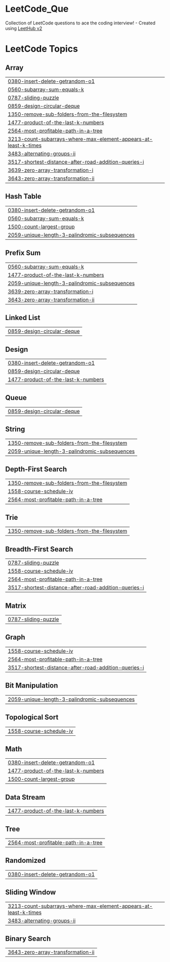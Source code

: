 # LeetCode_Que
Collection of LeetCode questions to ace the coding interview! - Created using [LeetHub v2](https://github.com/arunbhardwaj/LeetHub-2.0)

<!---LeetCode Topics Start-->
# LeetCode Topics
## Array
|  |
| ------- |
| [0380-insert-delete-getrandom-o1](https://github.com/spranjal3301/LeetCode_Que/tree/master/0380-insert-delete-getrandom-o1) |
| [0560-subarray-sum-equals-k](https://github.com/spranjal3301/LeetCode_Que/tree/master/0560-subarray-sum-equals-k) |
| [0787-sliding-puzzle](https://github.com/spranjal3301/LeetCode_Que/tree/master/0787-sliding-puzzle) |
| [0859-design-circular-deque](https://github.com/spranjal3301/LeetCode_Que/tree/master/0859-design-circular-deque) |
| [1350-remove-sub-folders-from-the-filesystem](https://github.com/spranjal3301/LeetCode_Que/tree/master/1350-remove-sub-folders-from-the-filesystem) |
| [1477-product-of-the-last-k-numbers](https://github.com/spranjal3301/LeetCode_Que/tree/master/1477-product-of-the-last-k-numbers) |
| [2564-most-profitable-path-in-a-tree](https://github.com/spranjal3301/LeetCode_Que/tree/master/2564-most-profitable-path-in-a-tree) |
| [3213-count-subarrays-where-max-element-appears-at-least-k-times](https://github.com/spranjal3301/LeetCode_Que/tree/master/3213-count-subarrays-where-max-element-appears-at-least-k-times) |
| [3483-alternating-groups-ii](https://github.com/spranjal3301/LeetCode_Que/tree/master/3483-alternating-groups-ii) |
| [3517-shortest-distance-after-road-addition-queries-i](https://github.com/spranjal3301/LeetCode_Que/tree/master/3517-shortest-distance-after-road-addition-queries-i) |
| [3639-zero-array-transformation-i](https://github.com/spranjal3301/LeetCode_Que/tree/master/3639-zero-array-transformation-i) |
| [3643-zero-array-transformation-ii](https://github.com/spranjal3301/LeetCode_Que/tree/master/3643-zero-array-transformation-ii) |
## Hash Table
|  |
| ------- |
| [0380-insert-delete-getrandom-o1](https://github.com/spranjal3301/LeetCode_Que/tree/master/0380-insert-delete-getrandom-o1) |
| [0560-subarray-sum-equals-k](https://github.com/spranjal3301/LeetCode_Que/tree/master/0560-subarray-sum-equals-k) |
| [1500-count-largest-group](https://github.com/spranjal3301/LeetCode_Que/tree/master/1500-count-largest-group) |
| [2059-unique-length-3-palindromic-subsequences](https://github.com/spranjal3301/LeetCode_Que/tree/master/2059-unique-length-3-palindromic-subsequences) |
## Prefix Sum
|  |
| ------- |
| [0560-subarray-sum-equals-k](https://github.com/spranjal3301/LeetCode_Que/tree/master/0560-subarray-sum-equals-k) |
| [1477-product-of-the-last-k-numbers](https://github.com/spranjal3301/LeetCode_Que/tree/master/1477-product-of-the-last-k-numbers) |
| [2059-unique-length-3-palindromic-subsequences](https://github.com/spranjal3301/LeetCode_Que/tree/master/2059-unique-length-3-palindromic-subsequences) |
| [3639-zero-array-transformation-i](https://github.com/spranjal3301/LeetCode_Que/tree/master/3639-zero-array-transformation-i) |
| [3643-zero-array-transformation-ii](https://github.com/spranjal3301/LeetCode_Que/tree/master/3643-zero-array-transformation-ii) |
## Linked List
|  |
| ------- |
| [0859-design-circular-deque](https://github.com/spranjal3301/LeetCode_Que/tree/master/0859-design-circular-deque) |
## Design
|  |
| ------- |
| [0380-insert-delete-getrandom-o1](https://github.com/spranjal3301/LeetCode_Que/tree/master/0380-insert-delete-getrandom-o1) |
| [0859-design-circular-deque](https://github.com/spranjal3301/LeetCode_Que/tree/master/0859-design-circular-deque) |
| [1477-product-of-the-last-k-numbers](https://github.com/spranjal3301/LeetCode_Que/tree/master/1477-product-of-the-last-k-numbers) |
## Queue
|  |
| ------- |
| [0859-design-circular-deque](https://github.com/spranjal3301/LeetCode_Que/tree/master/0859-design-circular-deque) |
## String
|  |
| ------- |
| [1350-remove-sub-folders-from-the-filesystem](https://github.com/spranjal3301/LeetCode_Que/tree/master/1350-remove-sub-folders-from-the-filesystem) |
| [2059-unique-length-3-palindromic-subsequences](https://github.com/spranjal3301/LeetCode_Que/tree/master/2059-unique-length-3-palindromic-subsequences) |
## Depth-First Search
|  |
| ------- |
| [1350-remove-sub-folders-from-the-filesystem](https://github.com/spranjal3301/LeetCode_Que/tree/master/1350-remove-sub-folders-from-the-filesystem) |
| [1558-course-schedule-iv](https://github.com/spranjal3301/LeetCode_Que/tree/master/1558-course-schedule-iv) |
| [2564-most-profitable-path-in-a-tree](https://github.com/spranjal3301/LeetCode_Que/tree/master/2564-most-profitable-path-in-a-tree) |
## Trie
|  |
| ------- |
| [1350-remove-sub-folders-from-the-filesystem](https://github.com/spranjal3301/LeetCode_Que/tree/master/1350-remove-sub-folders-from-the-filesystem) |
## Breadth-First Search
|  |
| ------- |
| [0787-sliding-puzzle](https://github.com/spranjal3301/LeetCode_Que/tree/master/0787-sliding-puzzle) |
| [1558-course-schedule-iv](https://github.com/spranjal3301/LeetCode_Que/tree/master/1558-course-schedule-iv) |
| [2564-most-profitable-path-in-a-tree](https://github.com/spranjal3301/LeetCode_Que/tree/master/2564-most-profitable-path-in-a-tree) |
| [3517-shortest-distance-after-road-addition-queries-i](https://github.com/spranjal3301/LeetCode_Que/tree/master/3517-shortest-distance-after-road-addition-queries-i) |
## Matrix
|  |
| ------- |
| [0787-sliding-puzzle](https://github.com/spranjal3301/LeetCode_Que/tree/master/0787-sliding-puzzle) |
## Graph
|  |
| ------- |
| [1558-course-schedule-iv](https://github.com/spranjal3301/LeetCode_Que/tree/master/1558-course-schedule-iv) |
| [2564-most-profitable-path-in-a-tree](https://github.com/spranjal3301/LeetCode_Que/tree/master/2564-most-profitable-path-in-a-tree) |
| [3517-shortest-distance-after-road-addition-queries-i](https://github.com/spranjal3301/LeetCode_Que/tree/master/3517-shortest-distance-after-road-addition-queries-i) |
## Bit Manipulation
|  |
| ------- |
| [2059-unique-length-3-palindromic-subsequences](https://github.com/spranjal3301/LeetCode_Que/tree/master/2059-unique-length-3-palindromic-subsequences) |
## Topological Sort
|  |
| ------- |
| [1558-course-schedule-iv](https://github.com/spranjal3301/LeetCode_Que/tree/master/1558-course-schedule-iv) |
## Math
|  |
| ------- |
| [0380-insert-delete-getrandom-o1](https://github.com/spranjal3301/LeetCode_Que/tree/master/0380-insert-delete-getrandom-o1) |
| [1477-product-of-the-last-k-numbers](https://github.com/spranjal3301/LeetCode_Que/tree/master/1477-product-of-the-last-k-numbers) |
| [1500-count-largest-group](https://github.com/spranjal3301/LeetCode_Que/tree/master/1500-count-largest-group) |
## Data Stream
|  |
| ------- |
| [1477-product-of-the-last-k-numbers](https://github.com/spranjal3301/LeetCode_Que/tree/master/1477-product-of-the-last-k-numbers) |
## Tree
|  |
| ------- |
| [2564-most-profitable-path-in-a-tree](https://github.com/spranjal3301/LeetCode_Que/tree/master/2564-most-profitable-path-in-a-tree) |
## Randomized
|  |
| ------- |
| [0380-insert-delete-getrandom-o1](https://github.com/spranjal3301/LeetCode_Que/tree/master/0380-insert-delete-getrandom-o1) |
## Sliding Window
|  |
| ------- |
| [3213-count-subarrays-where-max-element-appears-at-least-k-times](https://github.com/spranjal3301/LeetCode_Que/tree/master/3213-count-subarrays-where-max-element-appears-at-least-k-times) |
| [3483-alternating-groups-ii](https://github.com/spranjal3301/LeetCode_Que/tree/master/3483-alternating-groups-ii) |
## Binary Search
|  |
| ------- |
| [3643-zero-array-transformation-ii](https://github.com/spranjal3301/LeetCode_Que/tree/master/3643-zero-array-transformation-ii) |
<!---LeetCode Topics End-->